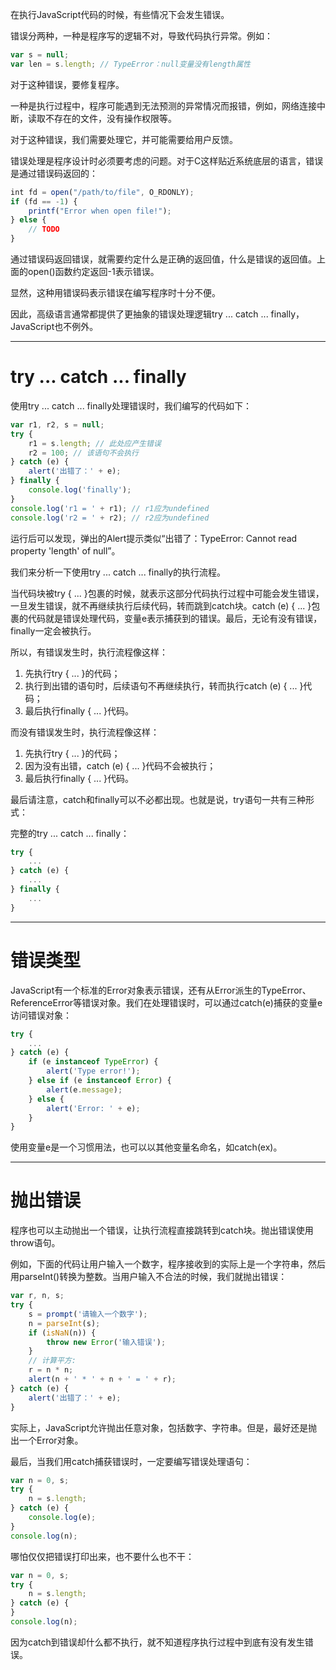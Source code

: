 在执行JavaScript代码的时候，有些情况下会发生错误。

错误分两种，一种是程序写的逻辑不对，导致代码执行异常。例如：

```js
var s = null;
var len = s.length; // TypeError：null变量没有length属性
```

对于这种错误，要修复程序。

一种是执行过程中，程序可能遇到无法预测的异常情况而报错，例如，网络连接中断，读取不存在的文件，没有操作权限等。

对于这种错误，我们需要处理它，并可能需要给用户反馈。

错误处理是程序设计时必须要考虑的问题。对于C这样贴近系统底层的语言，错误是通过错误码返回的：

```js
int fd = open("/path/to/file", O_RDONLY);
if (fd == -1) {
    printf("Error when open file!");
} else {
    // TODO
}
```

通过错误码返回错误，就需要约定什么是正确的返回值，什么是错误的返回值。上面的open()函数约定返回-1表示错误。

显然，这种用错误码表示错误在编写程序时十分不便。

因此，高级语言通常都提供了更抽象的错误处理逻辑try ... catch ... finally，JavaScript也不例外。

---
# try ... catch ... finally

使用try ... catch ... finally处理错误时，我们编写的代码如下：

```js
var r1, r2, s = null;
try {
    r1 = s.length; // 此处应产生错误
    r2 = 100; // 该语句不会执行
} catch (e) {
    alert('出错了：' + e);
} finally {
    console.log('finally');
}
console.log('r1 = ' + r1); // r1应为undefined
console.log('r2 = ' + r2); // r2应为undefined
```

运行后可以发现，弹出的Alert提示类似“出错了：TypeError: Cannot read property 'length' of null”。

我们来分析一下使用try ... catch ... finally的执行流程。

当代码块被try { ... }包裹的时候，就表示这部分代码执行过程中可能会发生错误，一旦发生错误，就不再继续执行后续代码，转而跳到catch块。catch (e) { ... }包裹的代码就是错误处理代码，变量e表示捕获到的错误。最后，无论有没有错误，finally一定会被执行。

所以，有错误发生时，执行流程像这样：

1. 先执行try { ... }的代码；
2. 执行到出错的语句时，后续语句不再继续执行，转而执行catch (e) { ... }代码；
3. 最后执行finally { ... }代码。

而没有错误发生时，执行流程像这样：

1. 先执行try { ... }的代码；
2. 因为没有出错，catch (e) { ... }代码不会被执行；
3. 最后执行finally { ... }代码。

最后请注意，catch和finally可以不必都出现。也就是说，try语句一共有三种形式：

完整的try ... catch ... finally：

```js
try {
    ...
} catch (e) {
    ...
} finally {
    ...
}
```

---
# 错误类型

JavaScript有一个标准的Error对象表示错误，还有从Error派生的TypeError、ReferenceError等错误对象。我们在处理错误时，可以通过catch(e)捕获的变量e访问错误对象：

```js
try {
    ...
} catch (e) {
    if (e instanceof TypeError) {
        alert('Type error!');
    } else if (e instanceof Error) {
        alert(e.message);
    } else {
        alert('Error: ' + e);
    }
}
```

使用变量e是一个习惯用法，也可以以其他变量名命名，如catch(ex)。

---
# 抛出错误

程序也可以主动抛出一个错误，让执行流程直接跳转到catch块。抛出错误使用throw语句。

例如，下面的代码让用户输入一个数字，程序接收到的实际上是一个字符串，然后用parseInt()转换为整数。当用户输入不合法的时候，我们就抛出错误：

```js
var r, n, s;
try {
    s = prompt('请输入一个数字');
    n = parseInt(s);
    if (isNaN(n)) {
        throw new Error('输入错误');
    }
    // 计算平方:
    r = n * n;
    alert(n + ' * ' + n + ' = ' + r);
} catch (e) {
    alert('出错了：' + e);
}
```

实际上，JavaScript允许抛出任意对象，包括数字、字符串。但是，最好还是抛出一个Error对象。

最后，当我们用catch捕获错误时，一定要编写错误处理语句：

```js
var n = 0, s;
try {
    n = s.length;
} catch (e) {
    console.log(e);
}
console.log(n);
```

哪怕仅仅把错误打印出来，也不要什么也不干：

```js
var n = 0, s;
try {
    n = s.length;
} catch (e) {
}
console.log(n);
```

因为catch到错误却什么都不执行，就不知道程序执行过程中到底有没有发生错误。